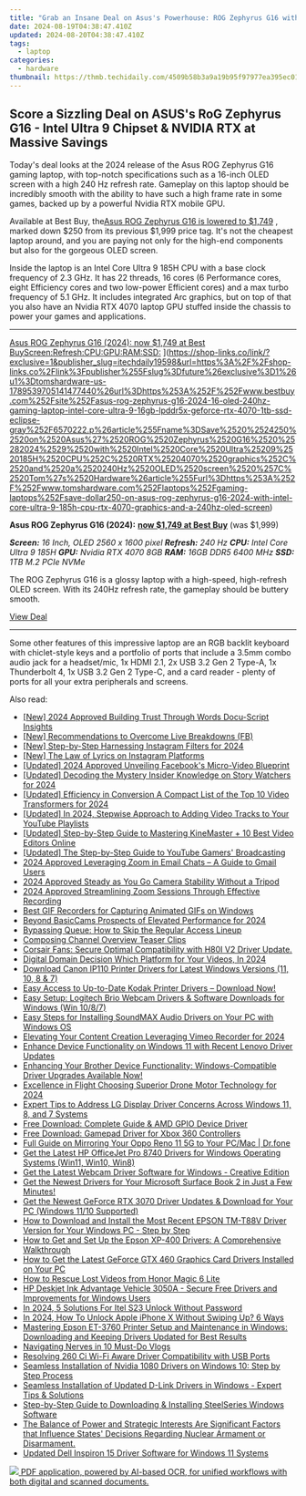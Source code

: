 ```yaml
---
title: "Grab an Insane Deal on Asus's Powerhouse: ROG Zephyrus G16 with Intel Core I9-10900HK CPU, Enhanced Graphics and a Dazzling 240Hz Screen - Save $250 Now"
date: 2024-08-19T04:38:47.410Z
updated: 2024-08-20T04:38:47.410Z
tags:
  - laptop
categories:
  - hardware
thumbnail: https://thmb.techidaily.com/4509b58b3a9a19b95f97977ea395ec0191792aea55bdaf18f72a70f3772092da.jpg
---
```


## Score a Sizzling Deal on ASUS's RoG Zephyrus G16 - Intel Ultra 9 Chipset & NVIDIA RTX at Massive Savings

Today's deal looks at the 2024 release of the Asus ROG Zephyrus G16 gaming laptop, with top-notch specifications such as a 16-inch OLED screen with a high 240 Hz refresh rate. Gameplay on this laptop should be incredibly smooth with the ability to have such a high frame rate in some games, backed up by a powerful Nvidia RTX mobile GPU.

 Available at Best Buy, the[Asus ROG Zephyrus G16 is lowered to $1,749](https://shop-links.co/link/?exclusive=1&publisher_slug=itechdaily19598&url=https%3A%2F%2Fshop-links.co%2Flink%3Fpublisher%255Fslug%3Dfuture%26exclusive%3D1%26u1%3Dtomshardware-us-7112907458315549419%26url%3Dhttps%253A%252F%252Fwww.bestbuy.com%252Fsite%252Fasus-rog-zephyrus-g16-2024-16-oled-240hz-gaming-laptop-intel-core-ultra-9-16gb-lpddr5x-geforce-rtx-4070-1tb-ssd-eclipse-gray%252F6570222.p%26article%255Fname%3DSave%2520%2524250%2520on%2520Asus%27%2520ROG%2520Zephyrus%2520G16%2520%25282024%2529%2520with%2520Intel%2520Core%2520Ultra%25209%2520185H%2520CPU%252C%2520RTX%25204070%2520graphics%252C%2520and%2520a%2520240Hz%2520OLED%2520screen%2520%257C%2520Tom%27s%2520Hardware%26article%255Furl%3Dhttps%253A%252F%252Fwww.tomshardware.com%252Flaptops%252Fgaming-laptops%252Fsave-dollar250-on-asus-rog-zephyrus-g16-2024-with-intel-core-ultra-9-185h-cpu-rtx-4070-graphics-and-a-240hz-oled-screen) , marked down $250 from its previous $1,999 price tag. It's not the cheapest laptop around, and you are paying not only for the high-end components but also for the gorgeous OLED screen.

 Inside the laptop is an Intel Core Ultra 9 185H CPU with a base clock frequency of 2.3 GHz. It has 22 threads, 16 cores (6 Performance cores, eight Efficiency cores and two low-power Efficient cores) and a max turbo frequency of 5.1 GHz. It includes integrated Arc graphics, but on top of that you also have an Nvidia RTX 4070 laptop GPU stuffed inside the chassis to power your games and applications.

---

[Asus ROG Zephyrus G16 (2024): now $1,749 at Best BuyScreen:Refresh:CPU:GPU:RAM:SSD:](https://cdn.mos.cms.futurecdn.net/goR5PCDL4kWTH6rWDNAAJZ-200-100.png "Asus ROG Zephyrus G16 (2024): now $1,749 at Best BuyScreen:Refresh:CPU:GPU:RAM:SSD:") ](https://shop-links.co/link/?exclusive=1&publisher_slug=itechdaily19598&url=https%3A%2F%2Fshop-links.co%2Flink%3Fpublisher%255Fslug%3Dfuture%26exclusive%3D1%26u1%3Dtomshardware-us-1789539705141477440%26url%3Dhttps%253A%252F%252Fwww.bestbuy.com%252Fsite%252Fasus-rog-zephyrus-g16-2024-16-oled-240hz-gaming-laptop-intel-core-ultra-9-16gb-lpddr5x-geforce-rtx-4070-1tb-ssd-eclipse-gray%252F6570222.p%26article%255Fname%3DSave%2520%2524250%2520on%2520Asus%27%2520ROG%2520Zephyrus%2520G16%2520%25282024%2529%2520with%2520Intel%2520Core%2520Ultra%25209%2520185H%2520CPU%252C%2520RTX%25204070%2520graphics%252C%2520and%2520a%2520240Hz%2520OLED%2520screen%2520%257C%2520Tom%27s%2520Hardware%26article%255Furl%3Dhttps%253A%252F%252Fwww.tomshardware.com%252Flaptops%252Fgaming-laptops%252Fsave-dollar250-on-asus-rog-zephyrus-g16-2024-with-intel-core-ultra-9-185h-cpu-rtx-4070-graphics-and-a-240hz-oled-screen)

**Asus ROG Zephyrus G16 (2024):** [**now $1,749 at Best Buy**](https://shop-links.co/link/?exclusive=1&publisher_slug=itechdaily19598&url=https%3A%2F%2Fshop-links.co%2Flink%3Fpublisher%255Fslug%3Dfuture%26exclusive%3D1%26u1%3Dtomshardware-us-5377687609401029803%26url%3Dhttps%253A%252F%252Fwww.bestbuy.com%252Fsite%252Fasus-rog-zephyrus-g16-2024-16-oled-240hz-gaming-laptop-intel-core-ultra-9-16gb-lpddr5x-geforce-rtx-4070-1tb-ssd-eclipse-gray%252F6570222.p%26article%255Fname%3DSave%2520%2524250%2520on%2520Asus%27%2520ROG%2520Zephyrus%2520G16%2520%25282024%2529%2520with%2520Intel%2520Core%2520Ultra%25209%2520185H%2520CPU%252C%2520RTX%25204070%2520graphics%252C%2520and%2520a%2520240Hz%2520OLED%2520screen%2520%257C%2520Tom%27s%2520Hardware%26article%255Furl%3Dhttps%253A%252F%252Fwww.tomshardware.com%252Flaptops%252Fgaming-laptops%252Fsave-dollar250-on-asus-rog-zephyrus-g16-2024-with-intel-core-ultra-9-185h-cpu-rtx-4070-graphics-and-a-240hz-oled-screen) (was $1,999)  
  
_**Screen:**_   _16 Inch, OLED 2560 x 1600 pixel_
_**Refresh:**_   _240 Hz_
_**CPU:**_   _Intel Core Ultra 9 185H_
_**GPU:**_   _Nvidia RTX 4070 8GB_
_**RAM:**_   _16GB DDR5 6400 MHz_
_**SSD:**_   _1TB M.2 PCIe NVMe_
  
 The ROG Zephyrus G16 is a glossy laptop with a high-speed, high-refresh OLED screen. With its 240Hz refresh rate, the gameplay should be buttery smooth.

[View Deal](https://shop-links.co/link/?exclusive=1&publisher_slug=itechdaily19598&url=https%3A%2F%2Fshop-links.co%2Flink%3Fpublisher%255Fslug%3Dfuture%26exclusive%3D1%26u1%3Dtomshardware-us-1789539705141477440%26url%3Dhttps%253A%252F%252Fwww.bestbuy.com%252Fsite%252Fasus-rog-zephyrus-g16-2024-16-oled-240hz-gaming-laptop-intel-core-ultra-9-16gb-lpddr5x-geforce-rtx-4070-1tb-ssd-eclipse-gray%252F6570222.p%26article%255Fname%3DSave%2520%2524250%2520on%2520Asus%27%2520ROG%2520Zephyrus%2520G16%2520%25282024%2529%2520with%2520Intel%2520Core%2520Ultra%25209%2520185H%2520CPU%252C%2520RTX%25204070%2520graphics%252C%2520and%2520a%2520240Hz%2520OLED%2520screen%2520%257C%2520Tom%27s%2520Hardware%26article%255Furl%3Dhttps%253A%252F%252Fwww.tomshardware.com%252Flaptops%252Fgaming-laptops%252Fsave-dollar250-on-asus-rog-zephyrus-g16-2024-with-intel-core-ultra-9-185h-cpu-rtx-4070-graphics-and-a-240hz-oled-screen)

---

 Some other features of this impressive laptop are an RGB backlit keyboard with chiclet-style keys and a portfolio of ports that include a 3.5mm combo audio jack for a headset/mic, 1x HDMI 2.1, 2x USB 3.2 Gen 2 Type-A, 1x Thunderbolt 4, 1x USB 3.2 Gen 2 Type-C, and a card reader - plenty of ports for all your extra peripherals and screens.

<ins class="adsbygoogle"
     style="display:block"
     data-ad-format="autorelaxed"
     data-ad-client="ca-pub-7571918770474297"
     data-ad-slot="1223367746"></ins>



<ins class="adsbygoogle"
     style="display:block"
     data-ad-client="ca-pub-7571918770474297"
     data-ad-slot="8358498916"
     data-ad-format="auto"
     data-full-width-responsive="true"></ins>

<span class="atpl-alsoreadstyle">Also read:</span>
<div><ul>
<li><a href="https://article-knowledge.techidaily.com/new-2024-approved-building-trust-through-words-docu-script-insights/"><u>[New] 2024 Approved  Building Trust Through Words  Docu-Script Insights</u></a></li>
<li><a href="https://facebook-video-recording.techidaily.com/new-recommendations-to-overcome-live-breakdowns-fb/"><u>[New] Recommendations to Overcome Live Breakdowns (FB)</u></a></li>
<li><a href="https://instagram-videos.techidaily.com/new-step-by-step-harnessing-instagram-filters-for-2024/"><u>[New] Step-by-Step  Harnessing Instagram Filters for 2024</u></a></li>
<li><a href="https://instagram-video-recordings.techidaily.com/new-the-law-of-lyrics-on-instagram-platforms/"><u>[New] The Law of Lyrics on Instagram Platforms</u></a></li>
<li><a href="https://facebook-clips.techidaily.com/updated-2024-approved-unveiling-facebooks-micro-video-blueprint/"><u>[Updated] 2024 Approved  Unveiling Facebook's Micro-Video Blueprint</u></a></li>
<li><a href="https://instagram-video-recordings.techidaily.com/updated-decoding-the-mystery-insider-knowledge-on-story-watchers-for-2024/"><u>[Updated] Decoding the Mystery  Insider Knowledge on Story Watchers for 2024</u></a></li>
<li><a href="https://facebook-video-footage.techidaily.com/updated-efficiency-in-conversion-a-compact-list-of-the-top-10-video-transformers-for-2024/"><u>[Updated] Efficiency in Conversion  A Compact List of the Top 10 Video Transformers for 2024</u></a></li>
<li><a href="https://fox-links.techidaily.com/updated-in-2024-stepwise-approach-to-adding-video-tracks-to-your-youtube-playlists/"><u>[Updated] In 2024, Stepwise Approach to Adding Video Tracks to Your YouTube Playlists</u></a></li>
<li><a href="https://extra-guidance.techidaily.com/updated-step-by-step-guide-to-mastering-kinemaster-plus-10-best-video-editors-online/"><u>[Updated] Step-by-Step Guide to Mastering KineMaster + 10 Best Video Editors Online</u></a></li>
<li><a href="https://facebook-record-videos.techidaily.com/updated-the-step-by-step-guide-to-youtube-gamers-broadcasting/"><u>[Updated] The Step-by-Step Guide to YouTube Gamers' Broadcasting</u></a></li>
<li><a href="https://extra-support.techidaily.com/2024-approved-leveraging-zoom-in-email-chats-a-guide-to-gmail-users/"><u>2024 Approved  Leveraging Zoom in Email Chats – A Guide to Gmail Users</u></a></li>
<li><a href="https://youtube-help.techidaily.com/2024-approved-steady-as-you-go-camera-stability-without-a-tripod/"><u>2024 Approved  Steady as You Go  Camera Stability Without a Tripod</u></a></li>
<li><a href="https://desktop-recording.techidaily.com/2024-approved-streamlining-zoom-sessions-through-effective-recording/"><u>2024 Approved  Streamlining Zoom Sessions Through Effective Recording</u></a></li>
<li><a href="https://desktop-recording.techidaily.com/best-gif-recorders-for-capturing-animated-gifs-on-windows/"><u>Best GIF Recorders for Capturing Animated GIFs on Windows</u></a></li>
<li><a href="https://digital-screen-recording.techidaily.com/beyond-basiccams-prospects-of-elevated-performance-for-2024/"><u>Beyond BasicCams  Prospects of Elevated Performance for 2024</u></a></li>
<li><a href="https://games-able.techidaily.com/bypassing-queue-how-to-skip-the-regular-access-lineup/"><u>Bypassing Queue: How to Skip the Regular Access Lineup</u></a></li>
<li><a href="https://youtube-clips.techidaily.com/composing-channel-overview-teaser-clips/"><u>Composing Channel Overview Teaser Clips</u></a></li>
<li><a href="https://hardware-updates.techidaily.com/corsair-fans-secure-optimal-compatibility-with-h80i-v2-driver-update/"><u>Corsair Fans: Secure Optimal Compatibility with H80I V2 Driver Update.</u></a></li>
<li><a href="https://youtube-clips.techidaily.com/digital-domain-decision-which-platform-for-your-videos-in-2024/"><u>Digital Domain Decision  Which Platform for Your Videos, In 2024</u></a></li>
<li><a href="https://hardware-updates.techidaily.com/download-canon-ip110-printer-drivers-for-latest-windows-versions-11-10-8-and-7/"><u>Download Canon IP110 Printer Drivers for Latest Windows Versions (11, 10, 8 & 7)</u></a></li>
<li><a href="https://hardware-updates.techidaily.com/easy-access-to-up-to-date-kodak-printer-drivers-download-now/"><u>Easy Access to Up-to-Date Kodak Printer Drivers – Download Now!</u></a></li>
<li><a href="https://hardware-updates.techidaily.com/easy-setup-logitech-brio-webcam-drivers-and-software-downloads-for-windows-win-1087/"><u>Easy Setup: Logitech Brio Webcam Drivers & Software Downloads for Windows (Win 10/8/7)</u></a></li>
<li><a href="https://hardware-updates.techidaily.com/easy-steps-for-installing-soundmax-audio-drivers-on-your-pc-with-windows-os/"><u>Easy Steps for Installing SoundMAX Audio Drivers on Your PC with Windows OS</u></a></li>
<li><a href="https://vimeo-videos.techidaily.com/elevating-your-content-creation-leveraging-vimeo-recorder-for-2024/"><u>Elevating Your Content Creation  Leveraging Vimeo Recorder for 2024</u></a></li>
<li><a href="https://hardware-updates.techidaily.com/enhance-device-functionality-on-windows-11-with-recent-lenovo-driver-updates/"><u>Enhance Device Functionality on Windows 11 with Recent Lenovo Driver Updates</u></a></li>
<li><a href="https://hardware-updates.techidaily.com/enhancing-your-brother-device-functionality-windows-compatible-driver-upgrades-available-now/"><u>Enhancing Your Brother Device Functionality: Windows-Compatible Driver Upgrades Available Now!</u></a></li>
<li><a href="https://fox-glue.techidaily.com/excellence-in-flight-choosing-superior-drone-motor-technology-for-2024/"><u>Excellence in Flight  Choosing Superior Drone Motor Technology for 2024</u></a></li>
<li><a href="https://hardware-updates.techidaily.com/expert-tips-to-address-lg-display-driver-concerns-across-windows-11-8-and-7-systems/"><u>Expert Tips to Address LG Display Driver Concerns Across Windows 11, 8, and 7 Systems</u></a></li>
<li><a href="https://hardware-updates.techidaily.com/free-download-complete-guide-and-amd-gpio-device-driver/"><u>Free Download: Complete Guide & AMD GPIO Device Driver</u></a></li>
<li><a href="https://hardware-updates.techidaily.com/free-download-gamepad-driver-for-xbox-360-controllers/"><u>Free Download: Gamepad Driver for Xbox 360 Controllers</u></a></li>
<li><a href="https://screen-mirror.techidaily.com/full-guide-on-mirroring-your-oppo-reno-11-5g-to-your-pcmac-drfone-by-drfone-android/"><u>Full Guide on Mirroring Your Oppo Reno 11 5G to Your PC/Mac | Dr.fone</u></a></li>
<li><a href="https://hardware-updates.techidaily.com/get-the-latest-hp-officejet-pro-8740-drivers-for-windows-operating-systems-win11-win10-win8/"><u>Get the Latest HP OfficeJet Pro 8740 Drivers for Windows Operating Systems (Win11, Win10, Win8)</u></a></li>
<li><a href="https://hardware-updates.techidaily.com/get-the-latest-webcam-driver-software-for-windows-creative-edition/"><u>Get the Latest Webcam Driver Software for Windows - Creative Edition</u></a></li>
<li><a href="https://hardware-updates.techidaily.com/get-the-newest-drivers-for-your-microsoft-surface-book-2-in-just-a-few-minutes/"><u>Get the Newest Drivers for Your Microsoft Surface Book 2 in Just a Few Minutes!</u></a></li>
<li><a href="https://hardware-updates.techidaily.com/get-the-newest-geforce-rtx-3070-driver-updates-and-download-for-your-pc-windows-1110-supported/"><u>Get the Newest GeForce RTX 3070 Driver Updates & Download for Your PC (Windows 11/10 Supported)</u></a></li>
<li><a href="https://hardware-updates.techidaily.com/how-to-download-and-install-the-most-recent-epson-tm-t88v-driver-version-for-your-windows-pc-step-by-step/"><u>How to Download and Install the Most Recent EPSON TM-T88V Driver Version for Your Windows PC - Step by Step</u></a></li>
<li><a href="https://hardware-updates.techidaily.com/how-to-get-and-set-up-the-epson-xp-400-drivers-a-comprehensive-walkthrough/"><u>How to Get and Set Up the Epson XP-400 Drivers: A Comprehensive Walkthrough</u></a></li>
<li><a href="https://hardware-updates.techidaily.com/how-to-get-the-latest-geforce-gtx-460-graphics-card-drivers-installed-on-your-pc/"><u>How to Get the Latest GeForce GTX 460 Graphics Card Drivers Installed on Your PC</u></a></li>
<li><a href="https://blog-min.techidaily.com/how-to-rescue-lost-videos-from-honor-magic-6-lite-by-fonelab-android-recover-video/"><u>How to Rescue Lost Videos from Honor Magic 6 Lite</u></a></li>
<li><a href="https://hardware-updates.techidaily.com/hp-deskjet-ink-advantage-vehicle-3050a-secure-free-drivers-and-improvements-for-windows-users/"><u>HP Deskjet Ink Advantage Vehicle 3050A - Secure Free Drivers and Improvements for Windows Users</u></a></li>
<li><a href="https://unlock-android.techidaily.com/in-2024-5-solutions-for-itel-s23-unlock-without-password-by-drfone-android/"><u>In 2024, 5 Solutions For Itel S23 Unlock Without Password</u></a></li>
<li><a href="https://ios-unlock.techidaily.com/in-2024-how-to-unlock-apple-iphone-x-without-swiping-up-6-ways-by-drfone-ios/"><u>In 2024, How To Unlock Apple iPhone X Without Swiping Up? 6 Ways</u></a></li>
<li><a href="https://hardware-updates.techidaily.com/mastering-epson-et-3760-printer-setup-and-maintenance-in-windows-downloading-and-keeping-drivers-updated-for-best-results/"><u>Mastering Epson ET-3760 Printer Setup and Maintenance in Windows: Downloading and Keeping Drivers Updated for Best Results</u></a></li>
<li><a href="https://youtube-data.techidaily.com/ating-nerves-in-10-must-do-vlogs/"><u>Navigating Nerves in 10 Must-Do Vlogs</u></a></li>
<li><a href="https://hardware-updates.techidaily.com/resolving-260-ci-wi-fi-aware-driver-compatibility-with-usb-ports/"><u>Resolving 260 Ci Wi-Fi Aware Driver Compatibility with USB Ports</u></a></li>
<li><a href="https://hardware-updates.techidaily.com/seamless-installation-of-nvidia-1080-drivers-on-windows-10-step-by-step-process/"><u>Seamless Installation of Nvidia 1080 Drivers on Windows 10: Step by Step Process</u></a></li>
<li><a href="https://hardware-updates.techidaily.com/seamless-installation-of-updated-d-link-drivers-in-windows-expert-tips-and-solutions/"><u>Seamless Installation of Updated D-Link Drivers in Windows - Expert Tips & Solutions</u></a></li>
<li><a href="https://hardware-updates.techidaily.com/step-by-step-guide-to-downloading-and-installing-steelseries-windows-software/"><u>Step-by-Step Guide to Downloading & Installing SteelSeries Windows Software</u></a></li>
<li><a href="https://hardware-updates.techidaily.com/1722972442453-the-balance-of-power-and-strategic-interests-are-significant-factors-that-influence-states-decisions-regarding-nuclear-armament-or-disarmament/"><u>The Balance of Power and Strategic Interests Are Significant Factors that Influence States' Decisions Regarding Nuclear Armament or Disarmament.</u></a></li>
<li><a href="https://hardware-updates.techidaily.com/updated-dell-inspiron-15-driver-software-for-windows-11-systems/"><u>Updated Dell Inspiron 15 Driver Software for Windows 11 Systems</u></a></li>
</ul></div>

<!-- affiliate ads begin -->
<a href="https://checkout.abbyy.com/order/checkout.php?PRODS=39254549&QTY=1&AFFILIATE=108875&CART=1"> <img src="https://secure.avangate.com/images/merchant/0e5fb5c76fca16adbee503c9aff393cd/products/8_FR-Badges-NEW-FR-Standard-16-WIN-200.png" border="0"> PDF application, powered by AI-based OCR, for unified workflows with both digital and scanned documents. </a>
<!-- affiliate ads end -->